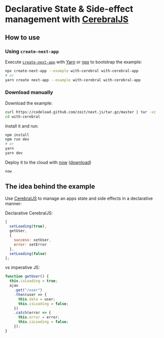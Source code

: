 # Declarative State & Side-effect management with [CerebralJS](https://cerebraljs.com/)

## How to use

### Using `create-next-app`

Execute [`create-next-app`](https://github.com/segmentio/create-next-app) with [Yarn](https://yarnpkg.com/lang/en/docs/cli/create/) or [npx](https://github.com/zkat/npx#readme) to bootstrap the example:

```bash
npx create-next-app --example with-cerebral with-cerebral-app
# or
yarn create next-app --example with-cerebral with-cerebral-app
```

### Download manually

Download the example:

```bash
curl https://codeload.github.com/zeit/next.js/tar.gz/master | tar -xz --strip=2 next.js-master/examples/with-cerebral
cd with-cerebral
```

Install it and run:

```bash
npm install
npm run dev
# or
yarn
yarn dev
```

Deploy it to the cloud with [now](https://zeit.co/now) ([download](https://zeit.co/download))

```bash
now
```

## The idea behind the example

Use [CerebralJS](https://cerebraljs.com/) to manage an apps state and side effects in a declarative manner:

Declarative CerebralJS:

```js
[
  setLoading(true),
  getUser,
  {
    success: setUser,
    error: setError
  },
  setLoading(false)
];
```

vs imperative JS:

```js
function getUser() {
  this.isLoading = true;
  ajax
    .get("/user")
    .then(user => {
      this.data = user;
      this.isLoading = false;
    })
    .catch(error => {
      this.error = error;
      this.isLoading = false;
    });
}
```
